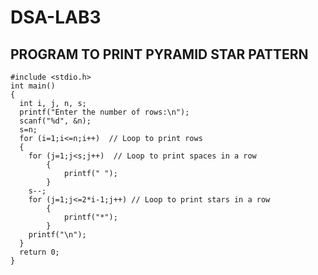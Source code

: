 # DSA-LAB3
## PROGRAM TO PRINT PYRAMID STAR PATTERN
    #include <stdio.h>
    int main()
    {
      int i, j, n, s;
      printf("Enter the number of rows:\n");
      scanf("%d", &n);
      s=n;
      for (i=1;i<=n;i++)  // Loop to print rows
      {
        for (j=1;j<s;j++)  // Loop to print spaces in a row
          	{
		  		printf(" ");
			}
        s--;
        for (j=1;j<=2*i-1;j++) // Loop to print stars in a row
         	{
		  		printf("*");
    		}
	    printf("\n");
      }
      return 0;
    }
